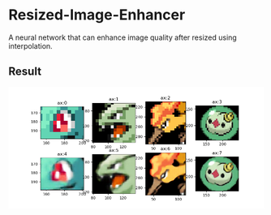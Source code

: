 # Resized-Image-Enhancer
A neural network that can enhance image quality after resized using interpolation.

## Result
![image](https://github.com/Guzznorlax/Resized-Image-Enhancer/blob/master/Figure_1.png)
